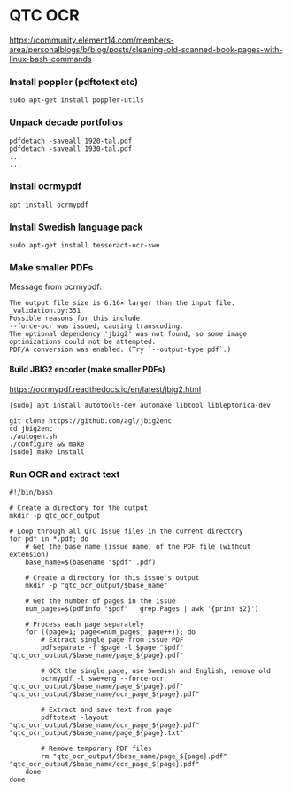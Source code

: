 # QTC OCR

https://community.element14.com/members-area/personalblogs/b/blog/posts/cleaning-old-scanned-book-pages-with-linux-bash-commands

### Install poppler (pdftotext etc)
```
sudo apt-get install poppler-utils
```

### Unpack decade portfolios
```
pdfdetach -saveall 1920-tal.pdf
pdfdetach -saveall 1930-tal.pdf
...
...
```

### Install ocrmypdf   
```
apt install ocrmypdf
```

### Install Swedish language pack
```
sudo apt-get install tesseract-ocr-swe
```

### Make smaller PDFs
Message from ocrmypdf:  
```
The output file size is 6.16× larger than the input file.                                                                                                         _validation.py:351
Possible reasons for this include:                                                                                                                                                  
--force-ocr was issued, causing transcoding.                                                                                                                                        
The optional dependency 'jbig2' was not found, so some image optimizations could not be attempted.                                                                                  
PDF/A conversion was enabled. (Try `--output-type pdf`.)    
```

#### Build JBIG2 encoder (make smaller PDFs)
https://ocrmypdf.readthedocs.io/en/latest/jbig2.html

```
[sudo] apt install autotools-dev automake libtool libleptonica-dev
```
```
git clone https://github.com/agl/jbig2enc
cd jbig2enc
./autogen.sh
./configure && make
[sudo] make install
```
### Run OCR and extract text

```
#!/bin/bash

# Create a directory for the output
mkdir -p qtc_ocr_output

# Loop through all QTC issue files in the current directory
for pdf in *.pdf; do
    # Get the base name (issue name) of the PDF file (without extension)
    base_name=$(basename "$pdf" .pdf)
    
    # Create a directory for this issue's output
    mkdir -p "qtc_ocr_output/$base_name"
    
    # Get the number of pages in the issue
    num_pages=$(pdfinfo "$pdf" | grep Pages | awk '{print $2}')
    
    # Process each page separately
    for ((page=1; page<=num_pages; page++)); do
        # Extract single page from issue PDF
        pdfseparate -f $page -l $page "$pdf" "qtc_ocr_output/$base_name/page_${page}.pdf"
        
        # OCR the single page, use Swedish and English, remove old 
        ocrmypdf -l swe+eng --force-ocr "qtc_ocr_output/$base_name/page_${page}.pdf" "qtc_ocr_output/$base_name/ocr_page_${page}.pdf"
        
        # Extract and save text from page
        pdftotext -layout "qtc_ocr_output/$base_name/ocr_page_${page}.pdf" "qtc_ocr_output/$base_name/page_${page}.txt"
        
        # Remove temporary PDF files
        rm "qtc_ocr_output/$base_name/page_${page}.pdf" "qtc_ocr_output/$base_name/ocr_page_${page}.pdf"
    done
done
```

